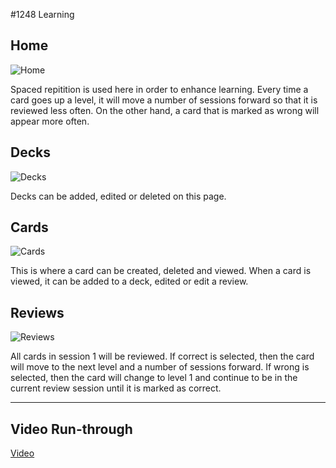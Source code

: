 #1248 Learning

## Home
![Home](./pictures/Home_page.png)

Spaced repitition is used here in order to enhance learning. Every time a card goes up a level, it will move a number of sessions forward so that it is reviewed less often. On the other hand, a card that is marked as wrong will appear more often. 

## Decks
![Decks](./pictures/Decks.gif)

Decks can be added, edited or deleted on this page.

## Cards
![Cards](./pictures/Cards.gif)

This is where a card can be created, deleted and viewed. When a card is viewed, it can be added to a deck, edited or edit a review. 

## Reviews
![Reviews](./pictures/Reviews.gif)

All cards in session 1 will be reviewed. If correct is selected, then the card will move to the next level and a number of sessions forward. If wrong is selected, then the card will change to level 1 and continue to be in the current review session until it is marked as correct. 

---

## Video Run-through
[Video](https://youtu.be/dtmvJrz8d6o)